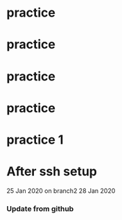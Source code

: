 # practice
# practice
# practice
# practice
# practice 1
# After ssh setup
25 Jan 2020
	 on branch2
28 Jan 2020
### Update from github

